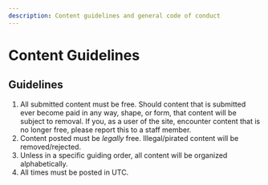 ```yaml
---
description: Content guidelines and general code of conduct
---
```


# Content Guidelines

## Guidelines

1. All submitted content must be free. Should content that is submitted ever become paid in any way, shape, or form, that content will be subject to removal. If you, as a user of the site, encounter content that is no longer free, please report this to a staff member.
2. Content posted must be _legally_ free. Illegal/pirated content will be removed/rejected.
3. Unless in a specific guiding order, all content will be organized alphabetically. 
4. All times must be posted in UTC. 

